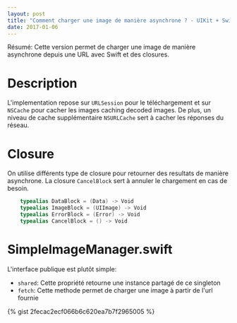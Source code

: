 ```yaml
---
layout: post
title: "Comment charger une image de manière asynchrone ? - UIKit + Swift + closures"
date: 2017-01-06
---
```


Résumé: Cette version permet de charger une image de manière asynchrone depuis une URL avec Swift et des closures.

# Description

L'implementation repose sur `URLSession` pour le téléchargement et sur `NSCache` pour cacher les images caching decoded images. De plus, un niveau de cache supplémentaire `NSURLCache` sert à cacher les réponses du réseau.


# Closure

On utilise différents type de closure pour retourner des resultats de manière asynchrone. La closure `CancelBlock` sert à annuler le chargement en cas de besoin.

```swift
    typealias DataBlock = (Data) -> Void
    typealias ImageBlock = (UIImage) -> Void
    typealias ErrorBlock = (Error) -> Void
    typealias CancelBlock = () -> Void
```

# SimpleImageManager.swift

L'interface publique est plutôt simple:

- `shared`: Cette propriété retourne une instance partagé de ce singleton
- `fetch`: Cette methode permet de charger une image à partir de l'url fournie

{% gist 2fecac2ecf066b6c620ea7b7f2965005 %}
